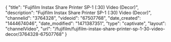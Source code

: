 {
    "title": "Fujifilm Instax Share Printer SP-1 (:30) Video (Decor)",
    "description": "Fujifilm Instax Share Printer SP-1 (:30) Video (Decor)",
    "channelid": "3764328",
    "videoid": "67507768",
    "date_created": "1444674046",
    "date_modified": "1471387351",
    "type": "captivate",
    "layout": "channelVideo",
    "url": "\/fujifilm\/fujifilm-instax-share-printer-sp-1-30-video-decor\/3764328-67507768"
}